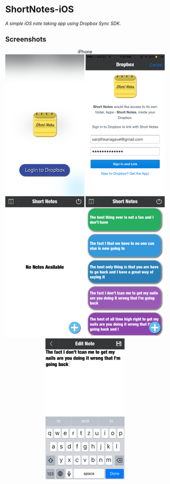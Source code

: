 # ShortNotes-iOS
<i>A simple iOS note taking app using Dropbox Sync SDK.</i>

## Screenshots

<p align="center">
iPhone <br>
<img src="https://github.com/SanjithKanagavel/ShortNotes-iOS/blob/master/ShortNotes/Raw%20Images/Screenshots%20-%20iPhone/IMG_3743.PNG" width="250px"/>
<img src="https://github.com/SanjithKanagavel/ShortNotes-iOS/blob/master/ShortNotes/Raw%20Images/Screenshots%20-%20iPhone/IMG_3739.PNG" width="250px"/>
<img src="https://github.com/SanjithKanagavel/ShortNotes-iOS/blob/master/ShortNotes/Raw%20Images/Screenshots%20-%20iPhone/IMG_3740.PNG" width="250px"/>
<img src="https://github.com/SanjithKanagavel/ShortNotes-iOS/blob/master/ShortNotes/Raw%20Images/Screenshots%20-%20iPhone/IMG_3741.PNG" width="250px"/>
<img src="https://github.com/SanjithKanagavel/ShortNotes-iOS/blob/master/ShortNotes/Raw%20Images/Screenshots%20-%20iPhone/IMG_3742.PNG" width="250px"/>
</p>

